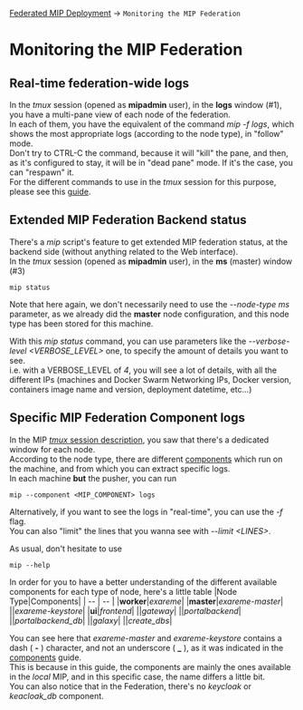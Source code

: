[Federated MIP Deployment](Readme.md#MonitoringMIPFederation) -> `Monitoring the MIP Federation`

# Monitoring the MIP Federation
## <a id="RealTimeLogs">Real-time federation-wide logs</a>
In the *tmux* session (opened as **mipadmin** user), in the **logs** window (#1), you have a multi-pane view of each node of the federation.  
In each of them, you have the equivalent of the command *mip -f logs*, which shows the most appropriate logs (according to the node type), in "follow" mode.  
Don't try to CTRL-C the command, because it will "kill" the pane, and then, as it's configured to stay, it will be in "dead pane" mode. If it's the case, you can "respawn" it.  
For the different commands to use in the *tmux* session for this purpose, please see this [guide](OperatingMIPFederation.md#ShortTmuxUsageNotice).

## <a id="ExtendedMIPFederationBackendStatus">Extended MIP Federation Backend status</a>
There's a *mip* script's feature to get extended MIP federation status, at the backend side (without anything related to the Web interface).  
In the *tmux* session (opened as **mipadmin** user), in the **ms** (master) window (#3)
```
mip status
```
Note that here again, we don't necessarily need to use the *--node-type ms* parameter, as we already did the **master** node configuration, and this node type has been stored for this machine.

With this *mip status* command, you can use parameters like the *--verbose-level <VERBOSE_LEVEL>* one, to specify the amount of details you want to see.  
i.e. with a VERBOSE_LEVEL of *4*, you will see a lot of details, with all the different IPs (machines and Docker Swarm Networking IPs, Docker version, containers image name and version, deployment datetime, etc...)

## <a id="SpecificMIPFederationComponentLogs">Specific MIP Federation Component logs</a>
In the MIP [*tmux* session description](OperatingMIPFederation.md#CreatingTmuxSession), you saw that there's a dedicated window for each node.  
According to the node type, there are different [components](../../README.md#Components) which run on the machine, and from which you can extract specific logs.  
In each machine **but** the pusher, you can run
```
mip --component <MIP_COMPONENT> logs
```
Alternatively, if you want to see the logs in "real-time", you can use the *-f* flag.  
You can also "limit" the lines that you wanna see with *--limit \<LINES>*.

As usual, don't hesitate to use
```
mip --help
```

In order for you to have a better understanding of the different available components for each type of node, here's a little table
|Node Type|Components|
| -- | -- |
|**worker**|*exareme*|
|**master**|*exareme-master*|
||*exareme-keystore*|
|**ui**|*frontend*|
||*gateway*|
||*portalbackend*|
||*portalbackend_db*|
||*galaxy*|
||*create_dbs*|

You can see here that *exareme-master* and *exareme-keystore* contains a dash ( **-** ) character, and not an underscore ( **_** ), as it was indicated in the [components](../../README.md#Components) guide.  
This is because in this guide, the components are mainly the ones available in the *local* MIP, and in this specific case, the name differs a little bit.  
You can also notice that in the Federation, there's no *keycloak* or *keacloak_db* component.
